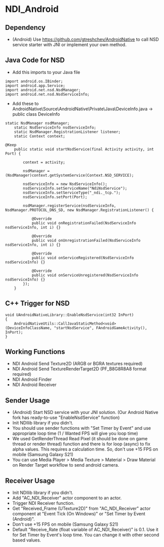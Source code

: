 # NDI_Android

## Dependency
* (Android) Use https://github.com/gtreshchev/AndroidNative to call NSD service starter with JNI or implement your own method.

## Java Code for NSD
* Add this imports to your Java file
```
import android.os.IBinder;
import android.app.Service;
import android.net.nsd.NsdManager;
import android.net.nsd.NsdServiceInfo;
```

* Add these to AndroidNative\Source\AndroidNative\Private\Java\DeviceInfo.java -> public class DeviceInfo
```
static NsdManager nsdManager;
	static NsdServiceInfo nsdServiceInfo;
	static NsdManager.RegistrationListener listener;
	static Context context;
	
@Keep
	public static void startNsdService(final Activity activity, int Port) {
				
		context = activity;
				
		nsdManager = (NsdManager)context.getSystemService(Context.NSD_SERVICE);

		nsdServiceInfo = new NsdServiceInfo();
		nsdServiceInfo.setServiceName("NdiNsdService");
		nsdServiceInfo.setServiceType("_ndi._tcp.");
		nsdServiceInfo.setPort(Port);

		nsdManager.registerService(nsdServiceInfo, NsdManager.PROTOCOL_DNS_SD, new NsdManager.RegistrationListener() {

			@Override
			public void onRegistrationFailed(NsdServiceInfo nsdServiceInfo, int i) {}

			@Override
			public void onUnregistrationFailed(NsdServiceInfo nsdServiceInfo, int i) {}

			@Override
			public void onServiceRegistered(NsdServiceInfo nsdServiceInfo) {}

			@Override
			public void onServiceUnregistered(NsdServiceInfo nsdServiceInfo) {}
		});
	}	
```
## C++ Trigger for NSD
```
void UAndroidNativeLibrary::EnableNsdService(int32 InPort)
{
	AndroidNativeUtils::CallJavaStaticMethod<void>(DeviceInfoClassName, "startNsdService", FAndroidGameActivity(), InPort);
}
```

## Working Functions
* NDI Android Send Texture2D (ARGB or BGRA textures required)
* NDI Android Send TextureRenderTarget2D (PF_B8G8R8A8 format required)
* NDI Android Finder
* NDI Android Receiver

## Sender Usage
* (Android) Start NSD service with your JNI solution. (Our Android Native fork has ready-to-use "EnableNsdService" function)
* Init NDIlib library if you didn't.
* You should use sender functions with "Set Timer by Event" and use appropriate loop time (1 / Wanted FPS will give you loop time)
* We used GetRenderThread Read Pixel (it should be done on game thread or render thread) function and there is for loop (async) to fix alpha values. This requires a calculation time. So, don't use +15 FPS on mobile (Samsung Galaxy S21)
* You can use Media Player > Media Texture > Material > Draw Material on Render Target workflow to send android camera.

## Receiver Usage
* Init NDIlib library if you didn't.
* Add "AC_NDI_Receiver" actor component to an actor.
* Trigger NDI Receiver function.
* Get "Received_Frame (UTexture2D)" from "AC_NDI_Receiver" actor component at "Event Tick (On Windows)" or "Set Timer by Event (Android)".
* Don't use +15 FPS on mobile (Samsung Galaxy S21)
* Default "Receive_Rate (float variable of AC_NDI_Receiver)" is 0.1. Use it for Set Timer by Event's loop time. You can change it with other second based values.